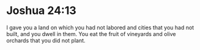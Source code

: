 # Joshua 24:13

I gave you a land on which you had not labored and cities that you had not built, and you dwell in them. You eat the fruit of vineyards and olive orchards that you did not plant.
